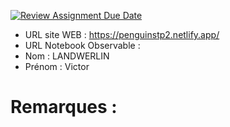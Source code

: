 [![Review Assignment Due Date](https://classroom.github.com/assets/deadline-readme-button-22041afd0340ce965d47ae6ef1cefeee28c7c493a6346c4f15d667ab976d596c.svg)](https://classroom.github.com/a/zNKu7jDa)
- URL site WEB : https://penguinstp2.netlify.app/
- URL Notebook Observable :
- Nom : LANDWERLIN
- Prénom : Victor

# Remarques :

